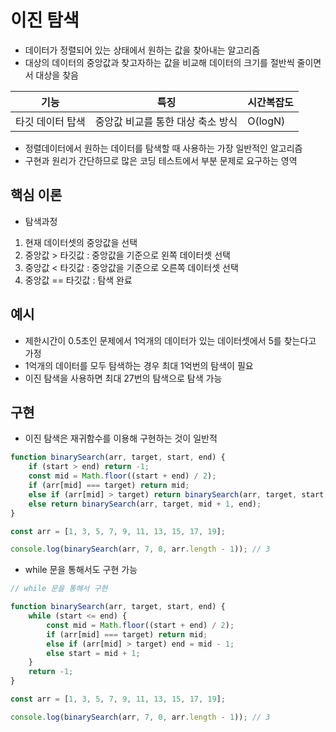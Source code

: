 # 이진 탐색

-  데이터가 정렬되어 있는 상태에서 원하는 값을 찾아내는 알고리즘
-  대상의 데이터의 중앙값과 찾고자하는 값을 비교해 데이터의 크기를 절반씩 줄이면서 대상을 찾음

| 기능             | 특징                              | 시간복잡도 |
| ---------------- | --------------------------------- | ---------- |
| 타깃 데이터 탑색 | 중앙값 비교를 통한 대상 축소 방식 | O(logN)    |

-  정렬데이터에서 원하는 데이터를 탐색할 때 사용하는 가장 일반적인 알고리즘
-  구현과 원리가 간단하므로 많은 코딩 테스트에서 부분 문제로 요구하는 영역

## 핵심 이론

-  탐색과정

1. 현재 데이터셋의 중앙값을 선택
2. 중앙값 > 타깃값 : 중앙값을 기준으로 왼쪽 데이터셋 선택
3. 중앙값 < 타깃값 : 중앙값을 기준으로 오른쪽 데이터셋 선택
4. 중앙값 == 타깃값 : 탐색 완료

## 예시

-  제한시간이 0.5초인 문제에서 1억개의 데이터가 있는 데이터셋에서 5를 찾는다고 가정
-  1억개의 데이터를 모두 탐색하는 경우 최대 1억번의 탐색이 필요
-  이진 탐색을 사용하면 최대 27번의 탐색으로 탐색 가능

## 구현

-  이진 탐색은 재귀함수를 이용해 구현하는 것이 일반적

```js
function binarySearch(arr, target, start, end) {
	if (start > end) return -1;
	const mid = Math.floor((start + end) / 2);
	if (arr[mid] === target) return mid;
	else if (arr[mid] > target) return binarySearch(arr, target, start, mid - 1);
	else return binarySearch(arr, target, mid + 1, end);
}

const arr = [1, 3, 5, 7, 9, 11, 13, 15, 17, 19];

console.log(binarySearch(arr, 7, 0, arr.length - 1)); // 3
```

-  while 문을 통해서도 구현 가능

```js
// while 문을 통해서 구현

function binarySearch(arr, target, start, end) {
	while (start <= end) {
		const mid = Math.floor((start + end) / 2);
		if (arr[mid] === target) return mid;
		else if (arr[mid] > target) end = mid - 1;
		else start = mid + 1;
	}
	return -1;
}

const arr = [1, 3, 5, 7, 9, 11, 13, 15, 17, 19];

console.log(binarySearch(arr, 7, 0, arr.length - 1)); // 3
```
